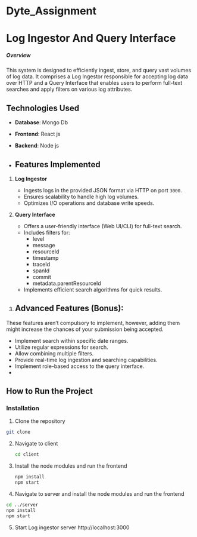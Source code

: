 # Dyte_Assignment
# Log Ingestor And Query Interface

##### Overview
This system is designed to efficiently ingest, store, and query vast volumes of log data. It comprises a Log Ingestor responsible for accepting log data over HTTP and a Query Interface that enables users to perform full-text searches and apply filters on various log attributes.

## Technologies Used
- **Database**: Mongo Db
- **Frontend**: React js
- **Backend**: Node js

- ## Features Implemented
1. **Log Ingestor**
   - Ingests logs in the provided JSON format via HTTP on port `3000`.
   - Ensures scalability to handle high log volumes.
   - Optimizes I/O operations and database write speeds.
2. **Query Interface**
   - Offers a user-friendly interface (Web UI/CLI) for full-text search.
   - Includes filters for:
       - level
       - message
       - resourceId
       - timestamp
       - traceId
       - spanId
       - commit
       - metadata.parentResourceId
   - Implements efficient search algorithms for quick results.

  3. ## Advanced Features (Bonus):

These features aren’t compulsory to implement, however, adding them might increase the chances of your submission being accepted.

- Implement search within specific date ranges.
- Utilize regular expressions for search.
- Allow combining multiple filters.
- Provide real-time log ingestion and searching capabilities.
- Implement role-based access to the query interface.
- 
 ## How to Run the Project
 ### Installation

 1. Clone the repository
   ```bash
   git clone 
   ```
2. Navigate to client
   ```bash
   cd client
   ```
3. Install the node modules and run the frontend
   ```bash
   npm install
   npm start
   ```
4.  Navigate to server and install the node modules and run the frontend
   ```bash
  cd ../server
   npm install
   npm start
   ```
5. Start Log ingestor server
  http://localhost:3000


  
